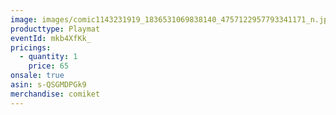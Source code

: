 ```yaml
---
image: images/comic1143231919_1836531069838140_4757122957793341171_n.jpg
producttype: Playmat
eventId: mkb4XfKk_
pricings:
  - quantity: 1
    price: 65
onsale: true
asin: s-QSGMDPGk9
merchandise: comiket
---
```

